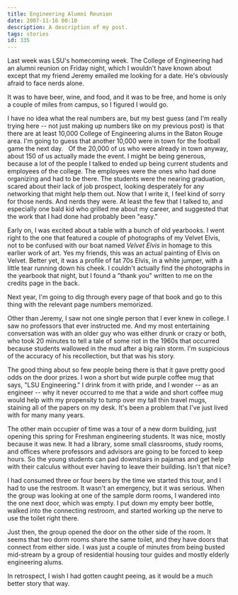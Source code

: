 ```yaml
---
title: Engineering Alumni Reunion
date: 2007-11-16 00:10
description: A description of my post.
tags: stories
id: 335
---
```

Last week was LSU's homecoming week.  The College of Engineering had an alumni reunion on Friday night, which I wouldn't have known about except that my friend Jeremy emailed me looking for a date.  He's obviously afraid to face nerds alone.

It was to have beer, wine, and food, and it was to be free, and home is only a couple of miles from campus, so I figured I would go.

I have no idea what the real numbers are, but my best guess (and I'm really trying here -- not just making up numbers like on my previous post) is that there are at least 10,000 College of Engineering alums in the Baton Rouge area.  I'm going to guess that another 10,000 were in town for the football game the next day.
<span class="spanEndPreview">&nbsp;</span>
Of the 20,000 of us who were already in town anyway, about 150 of us actually made the event.  I might be being generous, because a lot of the people I talked to ended up being current students and employees of the college.  The employees were the ones who had done organizing and had to be there.  The students were the nearing graduation, scared about their lack of job prospect, looking desperately for any networking that might help them out.  Now that I write it, I feel kind of sorry for those nerds.  And nerds they were.  At least the few that I talked to, and especially one bald kid who grilled me about my career, and suggested that the work that I had done had probably been "easy."

Early on, I was excited about a table with a bunch of old yearbooks.  I went right to the one that featured a couple of photographs of my Velvet Elvis, not to be confused with our boat named <i>Velvet Elvis</i> in homage to this earlier work of art.  Yes my friends, this was an actual painting of Elvis on Velvet.  Better yet, it was a profile of fat 70s Elvis, in a white jumper, with a little tear running down his cheek.  I couldn't actually find the photographs in the yearbook that night, but I found a "thank you" written to me on the credits page in the back.

Next year, I'm going to dig through every page of that book and go to this thing with the relevant page numbers memorized.

Other than Jeremy, I saw not one single person that I ever knew in college.  I saw no professors that ever instructed me.  And my most entertaining conversation was with an older guy who was either drunk or crazy or both, who took 20 minutes to tell a tale of some riot in the 1960s that occurred because students wallowed in the mud after a big rain storm.  I'm suspicious of the accuracy of his recollection, but that was his story.

The good thing about so few people being there is that it gave pretty good odds on the door prizes.  I won a short but wide purple coffee mug that says, "LSU Engineering."  I drink from it with pride, and I wonder -- as an engineer -- why it never occurred to me that a wide and short coffee mug would help with my propensity to tump over my tall thin travel mugs, staining all of the papers on my desk.  It's been a problem that I've just lived with for many many years.

The other main occupier of time was a tour of a new dorm building, just opening this spring for Freshman engineering students.  It was nice, mostly because it was new.  It had a library, some small classrooms, study rooms, and offices where professors and advisors are going to be forced to keep hours.  So the young students can pad downstairs in pajamas and get help with their calculus without ever having to leave their building.  Isn't that nice?

I had consumed three or four beers by the time we started this tour, and I had to use the restroom.  It wasn't an emergency, but it was serious.  When the group was looking at one of the sample dorm rooms, I wandered into the one next door, which was empty.  I put down my empty beer bottle, walked into the connecting restroom, and started working up the nerve to use the toilet right there.

Just then, the group opened the door on the other side of the room.  It seems that two dorm rooms share the same toilet, and they have doors that connect from either side.  I was just a couple of minutes from being busted mid-stream by a group of residential housing tour guides and mostly elderly engineering alums.

In retrospect, I wish I had gotten caught peeing, as it would be a much better story that way.